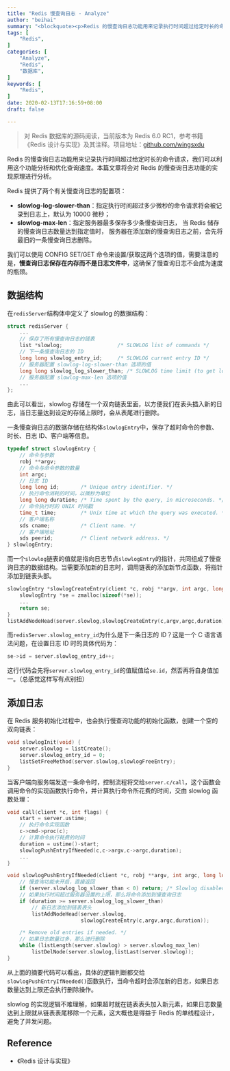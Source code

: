 ```yaml
---
title: "Redis 慢查询日志 · Analyze"
author: "beihai"
summary: "<blockquote><p>Redis 的慢查询日志功能用来记录执行时间超过给定时长的命令请求，我们可以利用这个功能分析和优化查询速度。本篇文章将会对 Redis 的慢查询日志功能的实现原理进行分析。</p></blockquote>"
tags: [
    "Redis",
]
categories: [
    "Analyze",
	"Redis",
	"数据库",
]
keywords: [
    "Redis",
]
date: 2020-02-13T17:16:59+08:00
draft: false

---
```


> 对 Redis 数据库的源码阅读，当前版本为 Redis 6.0 RC1，参考书籍《Redis 设计与实现》及其注释。项目地址：[github.com/wingsxdu](https://github.com/wingsxdu/redis)

Redis 的慢查询日志功能用来记录执行时间超过给定时长的命令请求，我们可以利用这个功能分析和优化查询速度。本篇文章将会对 Redis 的慢查询日志功能的实现原理进行分析。

Redis 提供了两个有关慢查询日志的配置项：

- **slowlog-log-slower-than**：指定执行时间超过多少微秒的命令请求将会被记录到日志上，默认为 10000 微秒；
- **slowlog-max-len**：指定服务器最多保存多少条慢查询日志， 当 Redis 储存的慢查询日志数量达到指定值时， 服务器在添加新的慢查询日志之前，会先将最旧的一条慢查询日志删除。

我们可以使用 CONFIG SET/GET 命令来设置/获取这两个选项的值，需要注意的是，**慢查询日志保存在内存而不是日志文件中**，这确保了慢查询日志不会成为速度的瓶颈。

## 数据结构

在`redisServer`结构体中定义了 slowlog 的数据结构：

```c
struct redisServer {
    ...
    // 保存了所有慢查询日志的链表
    list *slowlog;                  /* SLOWLOG list of commands */
    // 下一条慢查询日志的 ID
    long long slowlog_entry_id;     /* SLOWLOG current entry ID */
    // 服务器配置 slowlog-log-slower-than 选项的值
    long long slowlog_log_slower_than; /* SLOWLOG time limit (to get logged) */
    // 服务器配置 slowlog-max-len 选项的值
    ...
};
```

由此可以看出，slowlog 存储在一个双向链表里面，以方便我们在表头插入新的日志，当日志量达到设定的存储上限时，会从表尾进行删除。

一条慢查询日志的数据存储在结构体`slowlogEntry`中，保存了超时命令的参数、时长、日志 ID、客户端等信息。

```c
typedef struct slowlogEntry {
    // 命令与参数
    robj **argv;
    // 命令与命令参数的数量
    int argc;
    // 日志 ID
    long long id;       /* Unique entry identifier. */
    // 执行命令消耗的时间，以微秒为单位
    long long duration; /* Time spent by the query, in microseconds. */
    // 命令执行时的 UNIX 时间戳
    time_t time;        /* Unix time at which the query was executed. */
    // 客户端名称
    sds cname;          /* Client name. */
    // 客户端地址
    sds peerid;         /* Client network address. */
} slowlogEntry;
```

而一个`slowlog`链表的值就是指向日志节点`slowlogEntry`的指针，共同组成了慢查询日志的数据结构。当需要添加新的日志时，调用链表的添加新节点函数，将指针添加到链表头部。

```c
slowlogEntry *slowlogCreateEntry(client *c, robj **argv, int argc, long long duration) {
    slowlogEntry *se = zmalloc(sizeof(*se));
    ...
    return se;
}
listAddNodeHead(server.slowlog,slowlogCreateEntry(c,argv,argc,duration));
```

而`redisServer.slowlog_entry_id`为什么是下一条日志的 ID？这是一个 C 语言语法问题，在设置日志 ID 时的具体代码为：

```c
se->id = server.slowlog_entry_id++;
```

这行代码会先将`server.slowlog_entry_id`的值赋值给`se.id`，然否再将自身值加一。（总感觉这样写有点别扭）

## 添加日志

在 Redis 服务初始化过程中，也会执行慢查询功能的初始化函数，创建一个空的双向链表：

```c
void slowlogInit(void) {
    server.slowlog = listCreate();
    server.slowlog_entry_id = 0;
    listSetFreeMethod(server.slowlog,slowlogFreeEntry);
}
```

当客户端向服务端发送一条命令时，控制流程将交给`server.c/call`，这个函数会调用命令的实现函数执行命令，并计算执行命令所花费的时间，交由 slowlog 函数处理：

```c
void call(client *c, int flags) {
    start = server.ustime;
    // 执行命令实现函数
    c->cmd->proc(c);
    // 计算命令执行耗费的时间
    duration = ustime()-start;
    slowlogPushEntryIfNeeded(c,c->argv,c->argc,duration);
    ...
}

void slowlogPushEntryIfNeeded(client *c, robj **argv, int argc, long long duration) {
    // 慢查询功能未开启，直接返回
    if (server.slowlog_log_slower_than < 0) return; /* Slowlog disabled */
    // 如果执行时间超过服务器设置的上限，那么将命令添加到慢查询日志
    if (duration >= server.slowlog_log_slower_than)
        // 新日志添加到链表表头
        listAddNodeHead(server.slowlog,
                        slowlogCreateEntry(c,argv,argc,duration));

    /* Remove old entries if needed. */
    // 如果日志数量过多，那么进行删除
    while (listLength(server.slowlog) > server.slowlog_max_len)
        listDelNode(server.slowlog,listLast(server.slowlog));
}
```

从上面的摘要代码可以看出，具体的逻辑判断都交给`slowlogPushEntryIfNeeded()`函数执行，当命令超时会添加新的日志，如果日志数量达到上限还会执行删除操作。

slowlog 的实现逻辑不难理解，如果超时就在链表表头加入新元素，如果日志数量达到上限就从链表表尾移除一个元素，这大概也是得益于 Redis 的单线程设计，避免了并发问题。

## Reference

- 《Redis 设计与实现》

